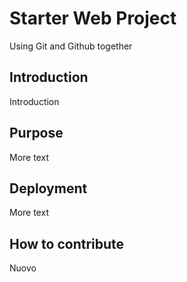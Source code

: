 # Starter Web Project

Using Git and Github together

## Introduction

Introduction

## Purpose

More text

## Deployment

More text

## How to contribute

Nuovo


